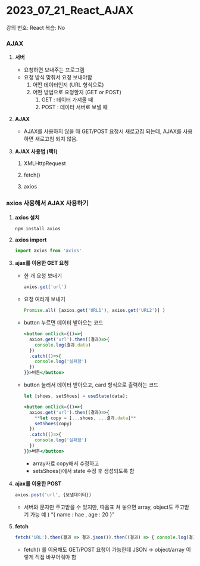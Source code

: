 # 2023_07_21_React_AJAX

강의 번호: React
복습: No

### **AJAX**

1. **서버**
    - 요청하면 보내주는 프로그램
    - 요청 방식 맞춰서 요청 보내야함
        1. 어떤 데이터인지 (URL 형식으로)
        2. 어떤 방법으로 요청할지 (GET or POST)
            1. GET : 데이터 가져올 때
            2. POST : 데이터 서버로 보낼 때
2. **AJAX**
    - AJAX를 사용하지 않을 때 GET/POST 요청시 새로고침 되는데, AJAX를 사용하면 새로고침 되지 않음.
3. **AJAX 사용법 (택1)**
    
    1) XMLHttpRequest
    
    2) fetch()
    
    3) axios
    

### axios 사용해서 AJAX 사용하기

1. **axios 설치**
    
    ```jsx
    npm install axios
    ```
    
2. **axios import**
    
    ```jsx
    import axios from 'axios'
    ```
    
3. **ajax를 이용한 GET 요청**
    - 한 개 요청 보내기
        
        ```jsx
        axios.get('url')
        ```
        
    - 요청 여러개 보내기
        
        ```jsx
        Promise.all( [axios.get('URL1'), axios.get('URL2')] )
        ```
        
    - button 누르면 데이터 받아오는 코드
        
        ```jsx
        <button onClick={()=>{
          axios.get('url').then((결과)=>{
            console.log(결과.data)
          })
          .catch(()=>{
            console.log('실패함')
          })
        }}>버튼</button>
        ```
        
    - button 눌러서 데이터 받아오고, card 형식으로 출력하는 코드
        
        ```jsx
        let [shoes, setShoes] = useState(data);
        
        <button onClick={()=>{
          axios.get('url').then((결과)=>{
            **let copy = [...shoes, ...결과.data]** 
            setShoes(copy)
          })
          .catch(()=>{
            console.log('실패함')
          })
        }}>버튼</button>
        ```
        
        - array자료 copy해서 수정하고
        - setsShoes()에서 state 수정 후 생성되도록 함
4. **ajax를 이용한 POST**
    
    ```jsx
    axios.post('url', {보낼데이터})
    ```
    
    - 서버와 문자만 주고받을 수 있지만, 따옴표 쳐 놓으면 array, object도 주고받기 가능 예 )  “{ name : hae , age : 20 }”
5. **fetch**
    
    ```jsx
    fetch('URL').then(결과 => 결과.json()).then((결과) => { console.log(결과) } )
    ```
    
    - fetch() 를 이용해도 GET/POST 요청이 가능한데 JSON -> object/array 이렇게 직접 바꾸어줘야 함